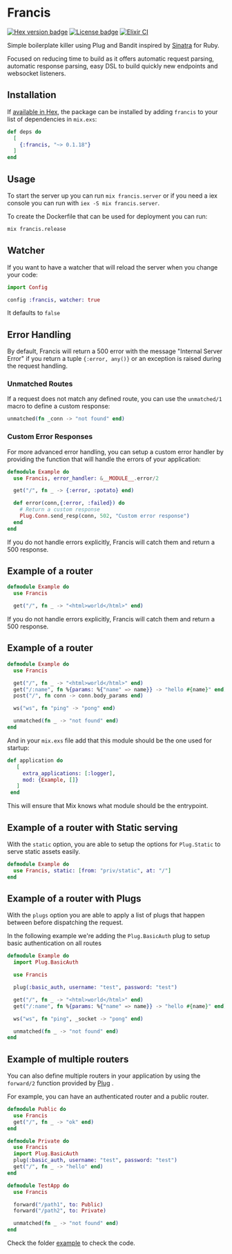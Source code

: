 # Francis

[![Hex version badge](https://img.shields.io/hexpm/v/francis.svg)](https://hex.pm/packages/francis)
[![License badge](https://img.shields.io/hexpm/l/repo_example.svg)](https://github.com/francis-build/francis/blob/master/LICENSE.md)
[![Elixir CI](https://github.com/francis-build/francis/actions/workflows/elixir.yaml/badge.svg)](https://github.com/francis-build/francis/actions/workflows/elixir.yaml)

Simple boilerplate killer using Plug and Bandit inspired by [Sinatra](https://sinatrarb.com) for Ruby.

Focused on reducing time to build as it offers automatic request parsing, automatic response parsing, easy DSL to build quickly new endpoints and websocket listeners.

## Installation

If [available in Hex](https://hex.pm/docs/publish), the package can be installed by adding `francis` to your list of dependencies in `mix.exs`:

```elixir
def deps do
  [
    {:francis, "~> 0.1.18"}
  ]
end
```

## Usage

To start the server up you can run `mix francis.server` or if you need a iex console you can run with `iex -S mix francis.server`.

To create the Dockerfile that can be used for deployment you can run:

```bash
mix francis.release
```

## Watcher

If you want to have a watcher that will reload the server when you change your code:

```elixir
import Config

config :francis, watcher: true
```

It defaults to `false`

## Error Handling

By default, Francis will return a 500 error with the message "Internal Server Error" if you return a tuple `{:error, any()}` or an exception is raised during the request handling.

### Unmatched Routes

If a request does not match any defined route, you can use the `unmatched/1` macro to define a custom response:

```elixir
unmatched(fn _conn -> "not found" end)
```

### Custom Error Responses

For more advanced error handling, you can setup a custom error handler by providing the function that will handle the errors of your application:

```elixir
defmodule Example do
  use Francis, error_handler: &__MODULE__.error/2

  get("/", fn _ -> {:error, :potato} end)

  def error(conn,{:error, :failed}) do
    # Return a custom response
    Plug.Conn.send_resp(conn, 502, "Custom error response")
  end
end
```

If you do not handle errors explicitly, Francis will catch them and return a 500 response.

## Example of a router

```elixir
defmodule Example do
  use Francis

  get("/", fn _ -> "<html>world</html>" end)
```

If you do not handle errors explicitly, Francis will catch them and return a 500 response.

## Example of a router

```elixir
defmodule Example do
  use Francis

  get("/", fn _ -> "<html>world</html>" end)
  get("/:name", fn %{params: %{"name" => name}} -> "hello #{name}" end)
  post("/", fn conn -> conn.body_params end)

  ws("ws", fn "ping" -> "pong" end)

  unmatched(fn _ -> "not found" end)
end
```

And in your `mix.exs` file add that this module should be the one used for
startup:

```elixir
def application do
   [
     extra_applications: [:logger],
     mod: {Example, []}
   ]
 end
```

This will ensure that Mix knows what module should be the entrypoint.

## Example of a router with Static serving

With the `static` option, you are able to setup the options for `Plug.Static` to serve static assets easily.

```elixir
defmodule Example do
  use Francis, static: [from: "priv/static", at: "/"]
end
```

## Example of a router with Plugs

With the `plugs` option you are able to apply a list of plugs that happen
between before dispatching the request.

In the following example we're adding the `Plug.BasicAuth` plug to setup basic
authentication on all routes

```elixir
defmodule Example do
  import Plug.BasicAuth

  use Francis

  plug(:basic_auth, username: "test", password: "test")

  get("/", fn _ -> "<html>world</html>" end)
  get("/:name", fn %{params: %{"name" => name}} -> "hello #{name}" end)

  ws("ws", fn "ping", _socket -> "pong" end)

  unmatched(fn _ -> "not found" end)
end
```
## Example of multiple routers
You can also define multiple routers in your application by using the `forward/2` function provided by [Plug](https://hexdocs.pm/plug/Plug.Router.html#forward/2) .

For example, you can have an authenticated router and a public router.

```elixir
defmodule Public do
  use Francis
  get("/", fn _ -> "ok" end)
end

defmodule Private do
  use Francis
  import Plug.BasicAuth
  plug(:basic_auth, username: "test", password: "test")
  get("/", fn _ -> "hello" end)
end

defmodule TestApp do
  use Francis

  forward("/path1", to: Public)
  forward("/path2", to: Private)

  unmatched(fn _ -> "not found" end)
end
```
Check the folder [example](https://github.com/francis-build/francis/tree/main/example) to check the code.
